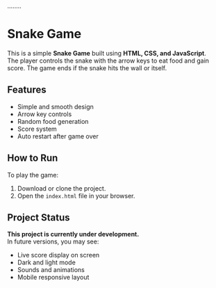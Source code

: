 ........



# Snake Game

This is a simple **Snake Game** built using **HTML, CSS, and JavaScript**.  
The player controls the snake with the arrow keys to eat food and gain score. The game ends if the snake hits the wall or itself.

## Features

- Simple and smooth design
- Arrow key controls
- Random food generation
- Score system
- Auto restart after game over

## How to Run

To play the game:
1. Download or clone the project.
2. Open the `index.html` file in your browser.

## Project Status

**This project is currently under development.**  
In future versions, you may see:

- Live score display on screen
- Dark and light mode
- Sounds and animations
- Mobile responsive layout
